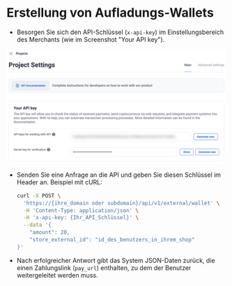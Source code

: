 # Erstellung von Aufladungs-Wallets

- Besorgen Sie sich den API-Schlüssel (`x-api-key`) im Einstellungsbereich des Merchants (wie im Screenshot "Your API key").
  
![creatingDepositWallets.png](../../assets/images/integration/creating-deposit-wallets/creatingDepositWallets.png)


- Senden Sie eine Anfrage an die API und geben Sie diesen Schlüssel im Header an. Beispiel mit cURL:

  ```bash
  curl -X POST \
    'https://{ihre_domain oder subdomain}/api/v1/external/wallet' \
    -H 'Content-Type: application/json' \
    -H 'x-api-key: {Ihr_API_Schlüssel}' \
    --data '{
      "amount": 20,
      "store_external_id": "id_des_benutzers_in_ihrem_shop"
  }'
  ```

- Nach erfolgreicher Antwort gibt das System JSON-Daten zurück, die einen Zahlungslink (`pay_url`) enthalten, zu dem der Benutzer weitergeleitet werden muss.